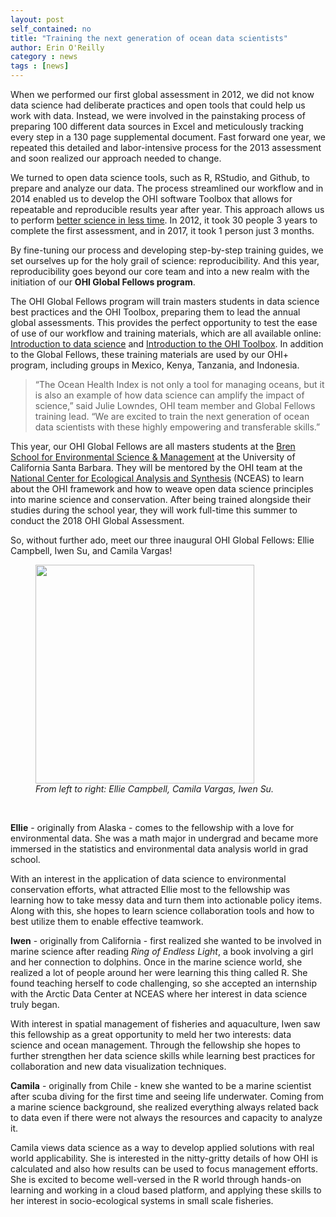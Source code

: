 ```yaml
---
layout: post
self_contained: no
title: "Training the next generation of ocean data scientists"
author: Erin O'Reilly
category : news 
tags : [news]
---
```


When we performed our first global assessment in 2012, we did not know data science had deliberate practices and open tools that could help us work with data. Instead, we were involved in the painstaking process of preparing 100 different data sources in Excel and meticulously tracking every step in a 130 page supplemental document. Fast forward one year, we repeated this detailed and labor-intensive process for the 2013 assessment and soon realized our approach needed to change. 

We turned to open data science tools, such as R, RStudio, and Github, to prepare and analyze our data. The process streamlined our workflow and in 2014 enabled us to develop the OHI software Toolbox that allows for repeatable and reproducible results year after year. This approach allows us to perform [better science in less time](https://www.nature.com/articles/s41559-017-0160). In 2012, it took 30 people 3 years to complete the first assessment, and in 2017, it took 1 person just 3 months. 

By fine-tuning our process and developing step-by-step training guides, we set ourselves up for the holy grail of science: reproducibility. And this year, reproducibility goes beyond our core team and into a new realm with the initiation of our **OHI Global Fellows program**.

The OHI Global Fellows program will train masters students in data science best practices and the OHI Toolbox, preparing them to lead the annual global assessments. This provides the perfect opportunity to test the ease of use of our workflow and training materials, which are all available online: [Introduction to data science](http://ohi-science.org/data-science-training/) and [Introduction to the OHI Toolbox](http://ohi-science.org/toolbox-training/). In addition to the Global Fellows, these training materials are used by our OHI+ program, including groups in Mexico, Kenya, Tanzania, and Indonesia.

> “The Ocean Health Index is not only a tool for managing oceans, but it is also an example of how data science can amplify the impact of science,” said Julie Lowndes, OHI team member and Global Fellows training lead. “We are excited to train the next generation of ocean data scientists with these highly empowering and transferable skills.”

This year, our OHI Global Fellows are all masters students at the [Bren School for Environmental Science & Management](https://www.bren.ucsb.edu/) at the University of California Santa Barbara. They will be mentored by the OHI team at the [National Center for Ecological Analysis and Synthesis](https://www.nceas.ucsb.edu/) (NCEAS) to learn about the OHI framework and how to weave open data science principles into marine science and conservation. After being trained alongside their studies during the school year, they will work full-time this summer to conduct the 2018 OHI Global Assessment. 

So, without further ado, meet our three inaugural OHI Global Fellows: Ellie Campbell, Iwen Su, and Camila Vargas!

<figure><img src="../assets/blog_images/global_fellows.png" width="350px" align="middle"><figcaption><i>From left to right: Ellie Campbell, Camila Vargas, Iwen Su.</i></figcaption></figure>

<br>

**Ellie** - originally from Alaska - comes to the fellowship with a love for environmental data. She was a math major in undergrad and became more immersed in the statistics and environmental data analysis world in grad school. 

With an interest in the application of data science to environmental conservation efforts, what attracted Ellie most to the fellowship was learning how to take messy data and turn them into actionable policy items. Along with this, she hopes to learn science collaboration tools and how to best utilize them to enable effective teamwork. 

**Iwen** - originally from California - first realized she wanted to be involved in marine science after reading *Ring of Endless Light*, a book involving a girl and her connection to dolphins. Once in the marine science world, she realized a lot of people around her were learning this thing called R. She found teaching herself to code challenging, so she accepted an internship with the Arctic Data Center at NCEAS where her interest in data science truly began. 

With interest in spatial management of fisheries and aquaculture, Iwen saw this fellowship as a great opportunity to meld her two interests: data science and ocean management. Through the fellowship she hopes to further strengthen her data science skills while learning best practices for collaboration and new data visualization techniques. 

**Camila** - originally from Chile - knew she wanted to be a marine scientist after scuba diving for the first time and seeing life underwater. Coming from a marine science background, she realized everything always related back to data even if there were not always the resources and capacity to analyze it. 

Camila views data science as a way to develop applied solutions with real world applicability. She is interested in the nitty-gritty details of how OHI is calculated and also how results can be used to focus management efforts. She is excited to become well-versed in the R world through hands-on learning and working in a cloud based platform, and applying these skills to her interest in socio-ecological systems in small scale fisheries. 
